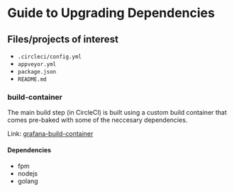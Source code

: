 # Guide to Upgrading Dependencies

## Files/projects of interest

- `.circleci/config.yml`
- `appveyor.yml`
- `package.json`
- `README.md`

### build-container

The main build step (in CircleCI) is built using a custom build container that comes pre-baked with some of the neccesary dependencies.

Link: [grafana-build-container](https://github.com/grafana/grafana-build-container)

#### Dependencies

- fpm
- nodejs
- golang
